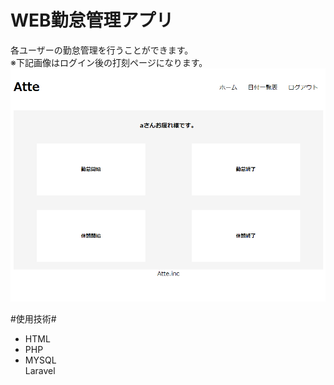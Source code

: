 # WEB勤怠管理アプリ  

各ユーザーの勤怠管理を行うことができます。    
※下記画像はログイン後の打刻ページになります。  
![打刻ページ](https://github.com/Tvxq0728/work/blob/master/%E5%8B%A4%E6%80%A0%E7%AE%A1%E7%90%86%20%E6%89%93%E5%88%BB%E3%83%9A%E3%83%BC%E3%82%B8.png)  
  
  
#使用技術#  
- HTML
- PHP
- MYSQL  
Laravel
